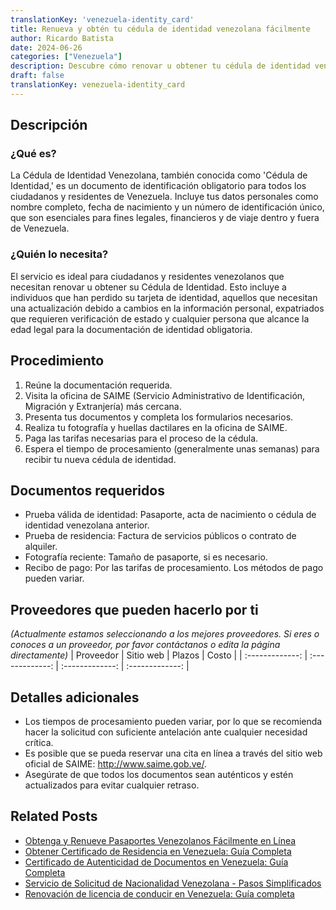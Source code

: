 ```yaml
---
translationKey: 'venezuela-identity_card'
title: Renueva y obtén tu cédula de identidad venezolana fácilmente
author: Ricardo Batista
date: 2024-06-26
categories: ["Venezuela"]
description: Descubre cómo renovar u obtener tu cédula de identidad venezolana con esta guía simple. Sigue nuestros pasos para mantenerte en cumplimiento.
draft: false
translationKey: venezuela-identity_card
---
```


## Descripción
### ¿Qué es?
La Cédula de Identidad Venezolana, también conocida como 'Cédula de Identidad,' es un documento de identificación obligatorio para todos los ciudadanos y residentes de Venezuela. Incluye tus datos personales como nombre completo, fecha de nacimiento y un número de identificación único, que son esenciales para fines legales, financieros y de viaje dentro y fuera de Venezuela.

### ¿Quién lo necesita?
El servicio es ideal para ciudadanos y residentes venezolanos que necesitan renovar u obtener su Cédula de Identidad. Esto incluye a individuos que han perdido su tarjeta de identidad, aquellos que necesitan una actualización debido a cambios en la información personal, expatriados que requieren verificación de estado y cualquier persona que alcance la edad legal para la documentación de identidad obligatoria.

## Procedimiento

1. Reúne la documentación requerida.
2. Visita la oficina de SAIME (Servicio Administrativo de Identificación, Migración y Extranjería) más cercana.
3. Presenta tus documentos y completa los formularios necesarios.
4. Realiza tu fotografía y huellas dactilares en la oficina de SAIME.
5. Paga las tarifas necesarias para el proceso de la cédula.
6. Espera el tiempo de procesamiento (generalmente unas semanas) para recibir tu nueva cédula de identidad.

## Documentos requeridos

- Prueba válida de identidad: Pasaporte, acta de nacimiento o cédula de identidad venezolana anterior.
- Prueba de residencia: Factura de servicios públicos o contrato de alquiler.
- Fotografía reciente: Tamaño de pasaporte, si es necesario.
- Recibo de pago: Por las tarifas de procesamiento. Los métodos de pago pueden variar.

## Proveedores que pueden hacerlo por ti
_(Actualmente estamos seleccionando a los mejores proveedores. Si eres o conoces a un proveedor, por favor contáctanos o edita la página directamente)_
| Proveedor        |     Sitio web     |     Plazos    |       Costo      |
| :-------------: | :-------------: |  :-------------: | :-------------: |

## Detalles adicionales

- Los tiempos de procesamiento pueden variar, por lo que se recomienda hacer la solicitud con suficiente antelación ante cualquier necesidad crítica.
- Es posible que se pueda reservar una cita en línea a través del sitio web oficial de SAIME: http://www.saime.gob.ve/.
- Asegúrate de que todos los documentos sean auténticos y estén actualizados para evitar cualquier retraso.


## Related Posts

- [Obtenga y Renueve Pasaportes Venezolanos Fácilmente en Línea](https://tramitit.com/es/guides/venezuela/pasaporte_venezolano/)
- [Obtener Certificado de Residencia en Venezuela: Guía Completa](https://tramitit.com/es/guides/venezuela/certificado_de_residencia/)
- [Certificado de Autenticidad de Documentos en Venezuela: Guía Completa](https://tramitit.com/es/guides/venezuela/certificado_de_autenticidad_de_documentos/)
- [Servicio de Solicitud de Nacionalidad Venezolana - Pasos Simplificados](https://tramitit.com/es/guides/venezuela/solicitud_de_nacionalidad/)
- [Renovación de licencia de conducir en Venezuela: Guía completa](https://tramitit.com/es/guides/venezuela/renovación_de_licencia_de_conducir/)